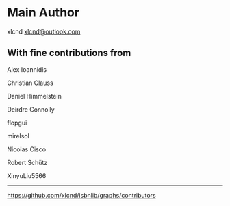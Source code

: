 
Main Author
===========

xlcnd <xlcnd@outlook.com>




With fine contributions from
----------------------------

Alex Ioannidis

Christian Clauss

Daniel Himmelstein

Deirdre Connolly

flopgui

mirelsol

Nicolas Cisco

Robert Schütz

XinyuLiu5566



---
https://github.com/xlcnd/isbnlib/graphs/contributors
